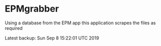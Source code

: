 # EPMgrabber
Using a database from the EPM app this application scrapes the files as required


Latest backup: Sun Sep 8 15:22:01 UTC 2019

